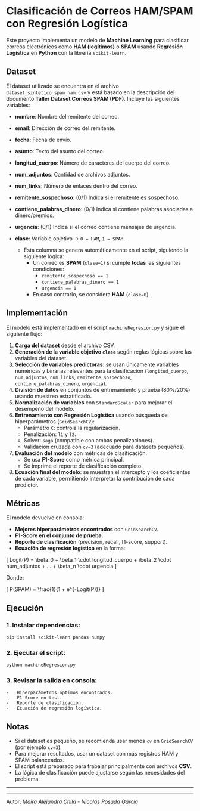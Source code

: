 
# Clasificación de Correos HAM/SPAM con Regresión Logística

Este proyecto implementa un modelo de **Machine Learning** para
clasificar correos electrónicos como **HAM (legítimos)** o **SPAM**
usando **Regresión Logística** en **Python** con la librería
`scikit-learn`.

## Dataset


El dataset utilizado se encuentra en el archivo `dataset_sintetico_spam_ham.csv` y está basado en la descripción del documento **Taller Dataset Correos SPAM (PDF)**.
Incluye las siguientes variables:

-   **nombre**: Nombre del remitente del correo.
-   **email**: Dirección de correo del remitente.
-   **fecha**: Fecha de envío.
-   **asunto**: Texto del asunto del correo.
-   **longitud_cuerpo**: Número de caracteres del cuerpo del correo.
-   **num_adjuntos**: Cantidad de archivos adjuntos.
-   **num_links**: Número de enlaces dentro del correo.
-   **remitente_sospechoso**: (0/1) Indica si el remitente es
    sospechoso.
-   **contiene_palabras_dinero**: (0/1) Indica si contiene palabras
    asociadas a dinero/premios.
-   **urgencia**: (0/1) Indica si el correo contiene mensajes de
    urgencia.

-   **clase**: Variable objetivo → `0 = HAM`, `1 = SPAM`.
    - Esta columna se genera automáticamente en el script, siguiendo la siguiente lógica:
        - Un correo es **SPAM** (`clase=1`) si cumple **todas** las siguientes condiciones:
            - `remitente_sospechoso == 1`
            - `contiene_palabras_dinero == 1`
            - `urgencia == 1`
        - En caso contrario, se considera **HAM** (`clase=0`).

## Implementación


El modelo está implementado en el script `machineRegresion.py` y sigue el siguiente flujo:

1.  **Carga del dataset** desde el archivo CSV.
2.  **Generación de la variable objetivo `clase`** según reglas lógicas sobre las variables del dataset.
3.  **Selección de variables predictoras**: se usan únicamente variables numéricas y binarias relevantes para la clasificación (`longitud_cuerpo`, `num_adjuntos`, `num_links`, `remitente_sospechoso`, `contiene_palabras_dinero`, `urgencia`).
4.  **División de datos** en conjuntos de entrenamiento y prueba (80%/20%) usando muestreo estratificado.
5.  **Normalización de variables** con `StandardScaler` para mejorar el desempeño del modelo.
6.  **Entrenamiento con Regresión Logística** usando búsqueda de hiperparámetros (`GridSearchCV`):
    -   Parámetro `C`: controla la regularización.
    -   Penalización: `l1` y `l2`.
    -   Solver: `saga` (compatible con ambas penalizaciones).
    -   Validación cruzada con `cv=3` (adecuado para datasets pequeños).
7.  **Evaluación del modelo** con métricas de clasificación:
    -   Se usa **F1-Score** como métrica principal.
    -   Se imprime el reporte de clasificación completo.
8.  **Ecuación final del modelo**: se muestran el intercepto y los coeficientes de cada variable, permitiendo interpretar la contribución de cada predictor.

## Métricas


El modelo devuelve en consola:


-   **Mejores hiperparámetros encontrados** con `GridSearchCV`.
-   **F1-Score en el conjunto de prueba**.
-   **Reporte de clasificación** (precision, recall, f1-score, support).
-   **Ecuación de regresión logística** en la forma:


\[ Logit(P) = \beta_0 + \beta_1 \cdot longitud\_cuerpo + \beta_2 \cdot num\_adjuntos + ... + \beta_n \cdot urgencia \]

Donde:

\[ P(SPAM) = \frac{1}{1 + e^{-Logit(P)}} \]

## Ejecución


### 1. Instalar dependencias:

``` bash
pip install scikit-learn pandas numpy
```


### 2. Ejecutar el script:

``` bash
python machineRegresion.py
```


### 3. Revisar la salida en consola:
    -   Hiperparámetros óptimos encontrados.
    -   F1-Score en test.
    -   Reporte de clasificación.
    -   Ecuación de regresión logística.

## Notas


-   Si el dataset es pequeño, se recomienda usar menos `cv` en `GridSearchCV` (por ejemplo `cv=3`).
-   Para mejorar resultados, usar un dataset con más registros HAM y SPAM balanceados.
-   El script está preparado para trabajar principalmente con archivos **CSV**.
-   La lógica de clasificación puede ajustarse según las necesidades del problema.

------------------------------------------------------------------------


---

Autor: *Maira Alejandra Chila - Nicolás Posada García*
